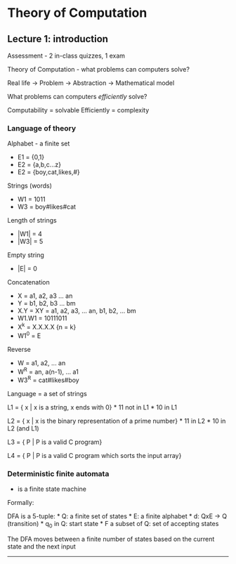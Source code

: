 # Theory of Computation

## Lecture 1: introduction

Assessment - 2 in-class quizzes, 1 exam

Theory of Computation - what problems can computers solve?

Real life -> Problem -> Abstraction -> Mathematical model

What problems can computers *efficiently* solve?

Computability = solvable
Efficiently = complexity

### Language of theory

Alphabet - a finite set
* E1 = {0,1}
* E2 = {a,b,c...z}
* E2 = {boy,cat,likes,#}

Strings (words)
* W1 = 1011
* W3 = boy#likes#cat

Length of strings
* |W1| = 4
* |W3| = 5

Empty string
* |E| = 0

Concatenation
* X = a1, a2, a3 ... an
* Y = b1, b2, b3 ... bm
* X.Y = XY = a1, a2, a3, ... an, b1, b2, ... bm
* W1.W1 = 10111011
* X<sup>k</sup> = X.X.X.X {n = k}
* W1<sup>0</sup> = E

Reverse
* W = a1, a2, ... an
* W<sup>R</sup> = an, a(n-1), ... a1
* W3<sup>R</sup> = cat#likes#boy

Language = a set of strings

L1 = { x | x is a string, x ends with 0}
	* 11 not in L1
	* 10 in L1

L2 = { x | x is the binary representation of a prime number}
	* 11 in L2
	* 10 in L2 (and L1)

L3 = { P | P is a valid C program}

L4 = { P | P is a valid C program which sorts the input array}

### Deterministic finite automata
* is a finite state machine

Formally:

DFA is a 5-tuple:
	* Q: a finite set of states
	* E: a finite alphabet
	* d: QxE -> Q (transition)
	* q<sub>0</sub> in Q: start state
	* F a subset of Q: set of accepting states

The DFA moves between a finite number of states based on the current state and the next input

---
